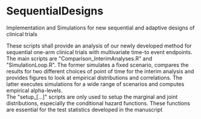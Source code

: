 # SequentialDesigns
Implementation and Simulations for new sequential and adaptive designs of clinical trials

These scripts shall provide an analysis of our newly developed method for sequential one-arm clinical trials with multivariate time-to event endpoints.\
The main scripts are "Comparison_InterimAnalyses.R" and "SimulationLoop.R".
The former simulates a fixed scenario, compares the results for two different choices of point of time for the interim analysis and provides figures to look at empirical distributions and correlations.
The latter executes simulations for a wide range of scenarios and computes empirical alpha-levels.\
The "setup_[...]" scripts are only used to setup the marginal and joint distributions, especially the conditional hazard functions.
These functions are essential for the test statistics developed in the manuscript
